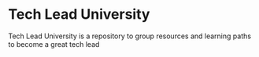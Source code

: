 # Tech Lead University

Tech Lead University is a repository to group resources and learning paths to become a great tech lead
